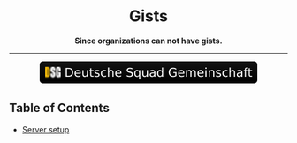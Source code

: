 <div align="center">
    <h1>Gists</h1>
    <b>Since organizations can not have gists.</b>
    <hr>
    <a href="https://dsg-gaming.de">
        <img alt="Deutsche Squad Gemeinschaft" src="https://raw.githubusercontent.com/Deutsche-Squad-Gemeinschaft/gists/master/dsg-badge.svg">
    </a>
</div>

## Table of Contents  
* [Server setup](https://github.com/Deutsche-Squad-Gemeinschaft/gists/blob/master/server-setup.md)
